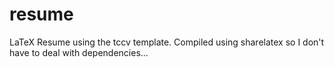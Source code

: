 # resume
LaTeX Resume using the tccv template. Compiled using sharelatex so I don't have to deal with dependencies...
